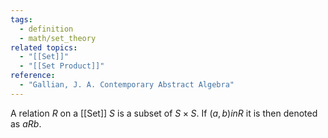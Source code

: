 ```yaml
---
tags:
  - definition
  - math/set_theory
related topics:
  - "[[Set]]"
  - "[[Set Product]]"
reference:
  - "Gallian, J. A. Contemporary Abstract Algebra"
---
```

A relation $R$ on a [[Set]] $S$ is a subset of $S\times S$. If $(a,b) in R$ it is then denoted as $aRb$.
